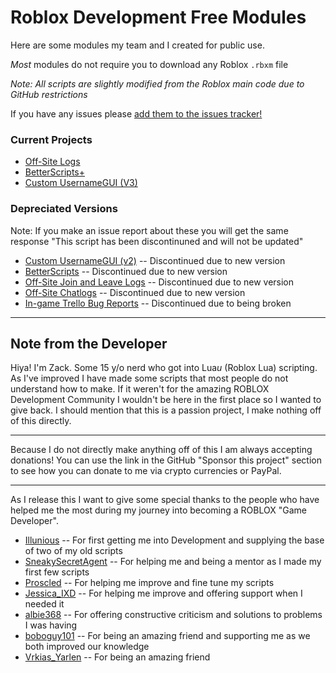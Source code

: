 # Roblox Development Free Modules

Here are some modules my team and I created for public use. 

*Most* modules do not require you to download any Roblox `.rbxm` file

*Note: All scripts are slightly modified from the Roblox main code due to GitHub restrictions*

If you have any issues please [add them to the issues tracker!](https://github.com/Apraxed/Roblox-Modules-Master/issues/)

### Current Projects

- [Off-Site Logs](https://www.roblox.com/library/11240575802/) 
- [BetterScripts+](https://www.roblox.com/library/11430259384/)
- [Custom UsernameGUI (V3)](https://www.roblox.com/library/11632911072/)

### Depreciated Versions

Note: If you make an issue report about these you will get the same response "This script has been discontinuned and will not be updated"

- [Custom UsernameGUI (v2)](https://www.roblox.com/library/11470123568/) -- Discontinued due to new version
- [BetterScripts](https://www.roblox.com/library/10811985686/) -- Discontinued due to new version
- [Off-Site Join and Leave Logs](https://www.roblox.com/library/11240550032/) -- Discontinued due to new version
- [Off-Site Chatlogs](https://www.roblox.com/library/11240446179/) -- Discontinued due to new version
- [In-game Trello Bug Reports](https://www.roblox.com/library/11710522507/) -- Discontinued due to being broken
----

## Note from the Developer

Hiya! I'm Zack. Some 15 y/o nerd who got into Lua*u* (Roblox Lua) scripting. As I've improved I have made some scripts that most people do not understand how to make. If it weren't for the amazing ROBLOX Development Community I wouldn't be here in the first place so I wanted to give back. I should mention that this is a passion project, I make nothing off of this directly.

----

Because I do not directly make anything off of this I am always accepting donations! You can use the link in the GitHub "Sponsor this project" section to see how you can donate to me via crypto currencies or PayPal.

----

As I release this I want to give some special thanks to the people who have helped me the most during my journey into becoming a ROBLOX "Game Developer".
- [Illunious](https://www.roblox.com/users/868314729/profile) -- For first getting me into Development and supplying the base of two of my old scripts
- [SneakySecretAgent](https://www.roblox.com/users/20428519/profile) -- For helping me and being a mentor as I made my first few scripts
- [Proscled](https://www.roblox.com/users/199383691/profile) -- For helping me improve and fine tune my scripts
- [Jessica_IXD](https://www.roblox.com/users/1637624208/profile) -- For helping me improve and offering support when I needed it
- [albie368](https://www.roblox.com/users/65109811/profile) -- For offering constructive criticism and solutions to problems I was having
- [boboguy101](https://www.roblox.com/users/90702806/profile) -- For being an amazing friend and supporting me as we both improved our knowledge
- [Vrkias_Yarlen](https://www.roblox.com/users/1718119147/profile) -- For being an amazing friend
